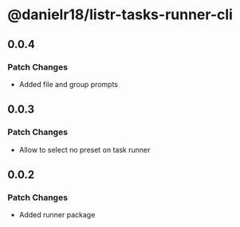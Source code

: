 # @danielr18/listr-tasks-runner-cli

## 0.0.4

### Patch Changes

- Added file and group prompts

## 0.0.3

### Patch Changes

- Allow to select no preset on task runner

## 0.0.2

### Patch Changes

- Added runner package
